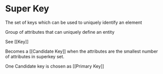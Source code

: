 # Super Key
The set of keys which can be used to uniquely identify an element

Group of attributes that can uniquely define an entity

See [[Key]]

Becomes a [[Candidate Key]] when the attributes are the smallest number of attributes in superkey set. 

One Candidate key is chosen as [[Primary Key]]

